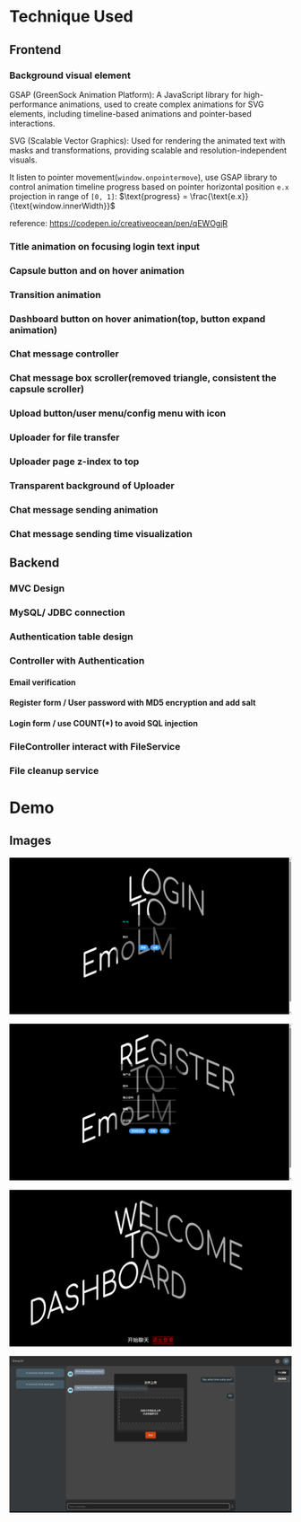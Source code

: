 # Technique Used

## Frontend

### Background visual element
GSAP (GreenSock Animation Platform): A JavaScript library for high-performance animations, used to create complex animations for SVG elements, including timeline-based animations and pointer-based interactions.  

SVG (Scalable Vector Graphics): Used for rendering the animated text with masks and transformations, providing scalable and resolution-independent visuals.  

It listen to pointer movement(`window.onpointermove`), use GSAP library to control animation timeline progress based on 
pointer horizontal position `e.x` projection in range of `[0, 1]`: $`\text{progress} = \frac{\text{e.x}}{\text{window.innerWidth}}`$

reference:
https://codepen.io/creativeocean/pen/qEWOgjR
### Title animation on focusing login text input

### Capsule button and on hover animation

### Transition animation

### Dashboard button on hover animation(top, button expand animation)

### Chat message controller

### Chat message box scroller(removed triangle, consistent the capsule scroller)

### Upload button/user menu/config menu with icon

### Uploader for file transfer

### Uploader page z-index to top

### Transparent background of Uploader

### Chat message sending animation

### Chat message sending time visualization

## Backend

### MVC Design

### MySQL/ JDBC connection

### Authentication table design

### Controller with Authentication

#### Email verification

#### Register form / User password with MD5 encryption and add salt

#### Login form / use COUNT(*) to avoid SQL injection

### FileController interact with FileService

### File cleanup service

# Demo

## Images

![login.png](frontend/public/login.png)

![register.png](frontend/public/register.png)

![dashboard.png](frontend/public/dashboard.png)

![chat.png](frontend/public/chat.png)

